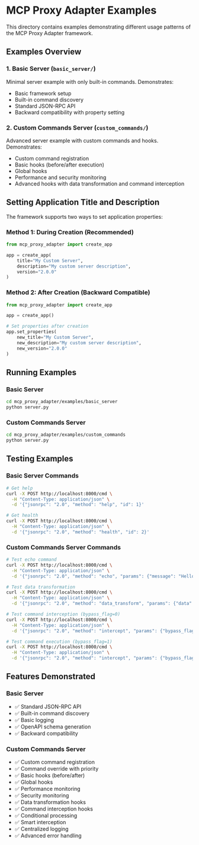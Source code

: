 # MCP Proxy Adapter Examples

This directory contains examples demonstrating different usage patterns of the MCP Proxy Adapter framework.

## Examples Overview

### 1. Basic Server (`basic_server/`)
Minimal server example with only built-in commands. Demonstrates:
- Basic framework setup
- Built-in command discovery
- Standard JSON-RPC API
- Backward compatibility with property setting

### 2. Custom Commands Server (`custom_commands/`)
Advanced server example with custom commands and hooks. Demonstrates:
- Custom command registration
- Basic hooks (before/after execution)
- Global hooks
- Performance and security monitoring
- Advanced hooks with data transformation and command interception

## Setting Application Title and Description

The framework supports two ways to set application properties:

### Method 1: During Creation (Recommended)
```python
from mcp_proxy_adapter import create_app

app = create_app(
    title="My Custom Server",
    description="My custom server description",
    version="2.0.0"
)
```

### Method 2: After Creation (Backward Compatible)
```python
from mcp_proxy_adapter import create_app

app = create_app()

# Set properties after creation
app.set_properties(
    new_title="My Custom Server",
    new_description="My custom server description",
    new_version="2.0.0"
)
```

## Running Examples

### Basic Server
```bash
cd mcp_proxy_adapter/examples/basic_server
python server.py
```

### Custom Commands Server
```bash
cd mcp_proxy_adapter/examples/custom_commands
python server.py
```

## Testing Examples

### Basic Server Commands
```bash
# Get help
curl -X POST http://localhost:8000/cmd \
  -H "Content-Type: application/json" \
  -d '{"jsonrpc": "2.0", "method": "help", "id": 1}'

# Get health
curl -X POST http://localhost:8000/cmd \
  -H "Content-Type: application/json" \
  -d '{"jsonrpc": "2.0", "method": "health", "id": 2}'
```

### Custom Commands Server Commands
```bash
# Test echo command
curl -X POST http://localhost:8000/cmd \
  -H "Content-Type: application/json" \
  -d '{"jsonrpc": "2.0", "method": "echo", "params": {"message": "Hello!"}, "id": 1}'

# Test data transformation
curl -X POST http://localhost:8000/cmd \
  -H "Content-Type: application/json" \
  -d '{"jsonrpc": "2.0", "method": "data_transform", "params": {"data": {"name": "test", "value": 123}}, "id": 2}'

# Test command interception (bypass_flag=0)
curl -X POST http://localhost:8000/cmd \
  -H "Content-Type: application/json" \
  -d '{"jsonrpc": "2.0", "method": "intercept", "params": {"bypass_flag": 0}, "id": 3}'

# Test command execution (bypass_flag=1)
curl -X POST http://localhost:8000/cmd \
  -H "Content-Type: application/json" \
  -d '{"jsonrpc": "2.0", "method": "intercept", "params": {"bypass_flag": 1}, "id": 4}'
```

## Features Demonstrated

### Basic Server
- ✅ Standard JSON-RPC API
- ✅ Built-in command discovery
- ✅ Basic logging
- ✅ OpenAPI schema generation
- ✅ Backward compatibility

### Custom Commands Server
- ✅ Custom command registration
- ✅ Command override with priority
- ✅ Basic hooks (before/after)
- ✅ Global hooks
- ✅ Performance monitoring
- ✅ Security monitoring
- ✅ Data transformation hooks
- ✅ Command interception hooks
- ✅ Conditional processing
- ✅ Smart interception
- ✅ Centralized logging
- ✅ Advanced error handling 